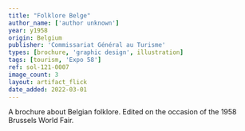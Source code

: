 ```yaml
---
title: "Folklore Belge"
author_name: ['author unknown']
year: y1958
origin: Belgium
publisher: 'Commissariat Général au Turisme'
types: [brochure, 'graphic design', illustration]
tags: [tourism, 'Expo 58']
ref: sol-121-0007
image_count: 3
layout: artifact_flick
date_added: 2022-03-01
---
```

A brochure about Belgian folklore. Edited on the occasion of the 1958 Brussels World Fair.

